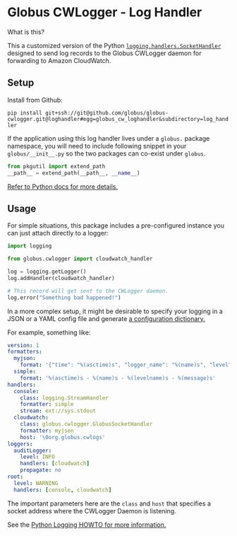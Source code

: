 # Globus CWLogger - Log Handler

What is this?

This a customized version of the Python [`logging.handlers.SocketHandler`](https://docs.python.org/3/library/logging.handlers.html#sockethandler)
designed to send log records to the Globus CWLogger daemon for forwarding to Amazon CloudWatch.

## Setup

Install from Github:

`pip install git+ssh://git@github.com/globus/globus-cwlogger.git@loghandler#egg=globus_cw_loghandler&subdirectory=log_handler`

If the application using this log handler lives under a `globus.` package namespace, you will need to include following snippet
in your `globus/__init__.py` so the two packages can co-exist under `globus`.


```python
from pkgutil import extend_path
__path__ = extend_path(__path__, __name__)
```

[Refer to Python docs for more details.](https://docs.python.org/3/library/pkgutil.html#pkgutil.extend_path)

## Usage

For simple situations, this package includes a pre-configured instance you can just attach directly to a logger:

```python
import logging

from globus.cwlogger import cloudwatch_handler

log = logging.getLogger()
log.addHandler(cloudwatch_handler)

# This record will get sent to the CWLogger daemon.
log.error("Something bad happened!")
```

In a more complex setup, it might be desirable to specify your logging in a JSON or a YAML config file and generate [a configuration dictionary.](https://docs.python.org/3/library/logging.config.html#logging-config-api)

For example, something like:

```yaml
version: 1
formatters:
  myjson:
    format: '{"time": "%(asctime)s", "logger_name": "%(name)s", "level": "%(levelname)s", "message": "%(message)s"}'
  simple:
    format: '%(asctime)s - %(name)s - %(levelname)s - %(message)s'
handlers:
  console:
    class: logging.StreamHandler
    formatter: simple
    stream: ext://sys.stdout
  cloudwatch:
    class: globus.cwlogger.GlobusSocketHandler
    formatter: myjson
    host: '\0org.globus.cwlogs'
loggers:
  auditLogger:
    level: INFO
    handlers: [cloudwatch]
    propagate: no
root:
  level: WARNING
  handlers: [console, cloudwatch]


```

The important parameters here are the `class` and `host` that specifies a socket address where the CWLogger Daemon is listening.

See the [Python Logging HOWTO for more information.](https://docs.python.org/3/howto/logging.html)
